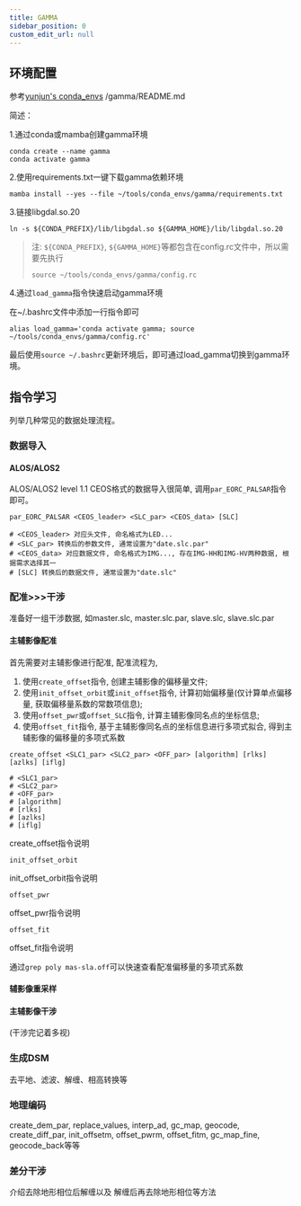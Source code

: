 ```yaml
---
title: GAMMA
sidebar_position: 0
custom_edit_url: null
---
```


## 环境配置

参考[yunjun's conda_envs](https://github.com/yunjunz/conda_envs) /gamma/README.md

简述：

1.通过conda或mamba创建gamma环境

```shell
conda create --name gamma
conda activate gamma
```

2.使用requirements.txt一键下载gamma依赖环境

```shell
mamba install --yes --file ~/tools/conda_envs/gamma/requirements.txt
```

3.链接libgdal.so.20

```shell
ln -s ${CONDA_PREFIX}/lib/libgdal.so ${GAMMA_HOME}/lib/libgdal.so.20
```

> 注: `${CONDA_PREFIX}`, `${GAMMA_HOME}`等都包含在config.rc文件中，所以需要先执行
> ```shell
> source ~/tools/conda_envs/gamma/config.rc
> ```

4.通过`load_gamma`指令快速启动gamma环境

在~/.bashrc文件中添加一行指令即可

```shell
alias load_gamma='conda activate gamma; source ~/tools/conda_envs/gamma/config.rc'
```

最后使用`source ~/.bashrc`更新环境后，即可通过load_gamma切换到gamma环境。

## 指令学习

列举几种常见的数据处理流程。

### 数据导入

#### ALOS/ALOS2

ALOS/ALOS2 level 1.1 CEOS格式的数据导入很简单, 调用`par_EORC_PALSAR`指令即可。

```shell
par_EORC_PALSAR <CEOS_leader> <SLC_par> <CEOS_data> [SLC]

# <CEOS_leader> 对应头文件, 命名格式为LED...
# <SLC_par> 转换后的参数文件, 通常设置为"date.slc.par"
# <CEOS_data> 对应数据文件, 命名格式为IMG..., 存在IMG-HH和IMG-HV两种数据, 根据需求选择其一
# [SLC] 转换后的数据文件, 通常设置为"date.slc"
```

### 配准>>>干涉

准备好一组干涉数据, 如master.slc, master.slc.par, slave.slc, slave.slc.par

#### 主辅影像配准

首先需要对主辅影像进行配准, 配准流程为,

1. 使用`create_offset`指令, 创建主辅影像的偏移量文件;
2. 使用`init_offset_orbit`或`init_offset`指令, 计算初始偏移量(仅计算单点偏移量, 获取偏移量系数的常数项信息);
3. 使用`offset_pwr`或`offset_SLC`指令, 计算主辅影像同名点的坐标信息;
4. 使用`offset_fit`指令, 基于主辅影像同名点的坐标信息进行多项式拟合, 得到主辅影像的偏移量的多项式系数

```shell
create_offset <SLC1_par> <SLC2_par> <OFF_par> [algorithm] [rlks] [azlks] [iflg]

# <SLC1_par> 
# <SLC2_par>
# <OFF_par>
# [algorithm]
# [rlks]
# [azlks]
# [iflg]
```

create_offset指令说明

```shell
init_offset_orbit
```

init_offset_orbit指令说明

```shell
offset_pwr
```

offset_pwr指令说明

```shell
offset_fit
```

offset_fit指令说明

通过`grep poly mas-sla.off`可以快速查看配准偏移量的多项式系数

#### 辅影像重采样

#### 主辅影像干涉

(干涉完记着多视)

### 生成DSM

去平地、滤波、解缠、相高转换等

### 地理编码

create_dem_par, replace_values, interp_ad, gc_map, geocode, create_diff_par, init_offsetm, offset_pwrm, offset_fitm, gc_map_fine, geocode_back等等

### 差分干涉

介绍去除地形相位后解缠以及 解缠后再去除地形相位等方法
